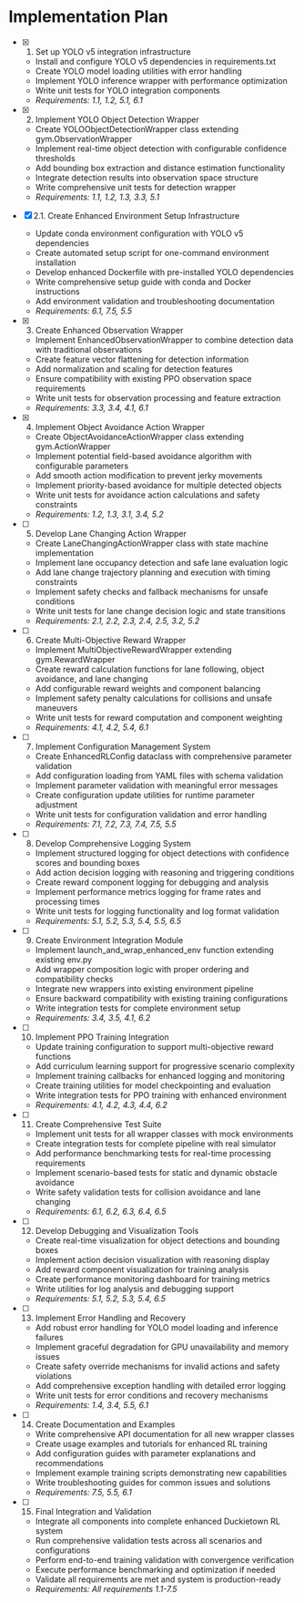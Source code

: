 # Implementation Plan

- [x] 1. Set up YOLO v5 integration infrastructure
  - Install and configure YOLO v5 dependencies in requirements.txt
  - Create YOLO model loading utilities with error handling
  - Implement YOLO inference wrapper with performance optimization
  - Write unit tests for YOLO integration components
  - _Requirements: 1.1, 1.2, 5.1, 6.1_

- [x] 2. Implement YOLO Object Detection Wrapper
  - Create YOLOObjectDetectionWrapper class extending gym.ObservationWrapper
  - Implement real-time object detection with configurable confidence thresholds
  - Add bounding box extraction and distance estimation functionality
  - Integrate detection results into observation space structure
  - Write comprehensive unit tests for detection wrapper
  - _Requirements: 1.1, 1.2, 1.3, 3.3, 5.1_

- [x] 2.1. Create Enhanced Environment Setup Infrastructure
  - Update conda environment configuration with YOLO v5 dependencies
  - Create automated setup script for one-command environment installation
  - Develop enhanced Dockerfile with pre-installed YOLO dependencies
  - Write comprehensive setup guide with conda and Docker instructions
  - Add environment validation and troubleshooting documentation
  - _Requirements: 6.1, 7.5, 5.5_

- [x] 3. Create Enhanced Observation Wrapper
  - Implement EnhancedObservationWrapper to combine detection data with traditional observations
  - Create feature vector flattening for detection information
  - Add normalization and scaling for detection features
  - Ensure compatibility with existing PPO observation space requirements
  - Write unit tests for observation processing and feature extraction
  - _Requirements: 3.3, 3.4, 4.1, 6.1_

- [x] 4. Implement Object Avoidance Action Wrapper
  - Create ObjectAvoidanceActionWrapper class extending gym.ActionWrapper
  - Implement potential field-based avoidance algorithm with configurable parameters
  - Add smooth action modification to prevent jerky movements
  - Implement priority-based avoidance for multiple detected objects
  - Write unit tests for avoidance action calculations and safety constraints
  - _Requirements: 1.2, 1.3, 3.1, 3.4, 5.2_

- [ ] 5. Develop Lane Changing Action Wrapper
  - Create LaneChangingActionWrapper class with state machine implementation
  - Implement lane occupancy detection and safe lane evaluation logic
  - Add lane change trajectory planning and execution with timing constraints
  - Implement safety checks and fallback mechanisms for unsafe conditions
  - Write unit tests for lane change decision logic and state transitions
  - _Requirements: 2.1, 2.2, 2.3, 2.4, 2.5, 3.2, 5.2_

- [ ] 6. Create Multi-Objective Reward Wrapper
  - Implement MultiObjectiveRewardWrapper extending gym.RewardWrapper
  - Create reward calculation functions for lane following, object avoidance, and lane changing
  - Add configurable reward weights and component balancing
  - Implement safety penalty calculations for collisions and unsafe maneuvers
  - Write unit tests for reward computation and component weighting
  - _Requirements: 4.1, 4.2, 5.4, 6.1_

- [ ] 7. Implement Configuration Management System
  - Create EnhancedRLConfig dataclass with comprehensive parameter validation
  - Add configuration loading from YAML files with schema validation
  - Implement parameter validation with meaningful error messages
  - Create configuration update utilities for runtime parameter adjustment
  - Write unit tests for configuration validation and error handling
  - _Requirements: 7.1, 7.2, 7.3, 7.4, 7.5, 5.5_

- [ ] 8. Develop Comprehensive Logging System
  - Implement structured logging for object detections with confidence scores and bounding boxes
  - Add action decision logging with reasoning and triggering conditions
  - Create reward component logging for debugging and analysis
  - Implement performance metrics logging for frame rates and processing times
  - Write unit tests for logging functionality and log format validation
  - _Requirements: 5.1, 5.2, 5.3, 5.4, 5.5, 6.5_

- [ ] 9. Create Environment Integration Module
  - Implement launch_and_wrap_enhanced_env function extending existing env.py
  - Add wrapper composition logic with proper ordering and compatibility checks
  - Integrate new wrappers into existing environment pipeline
  - Ensure backward compatibility with existing training configurations
  - Write integration tests for complete environment setup
  - _Requirements: 3.4, 3.5, 4.1, 6.2_

- [ ] 10. Implement PPO Training Integration
  - Update training configuration to support multi-objective reward functions
  - Add curriculum learning support for progressive scenario complexity
  - Implement training callbacks for enhanced logging and monitoring
  - Create training utilities for model checkpointing and evaluation
  - Write integration tests for PPO training with enhanced environment
  - _Requirements: 4.1, 4.2, 4.3, 4.4, 6.2_

- [ ] 11. Create Comprehensive Test Suite
  - Implement unit tests for all wrapper classes with mock environments
  - Create integration tests for complete pipeline with real simulator
  - Add performance benchmarking tests for real-time processing requirements
  - Implement scenario-based tests for static and dynamic obstacle avoidance
  - Write safety validation tests for collision avoidance and lane changing
  - _Requirements: 6.1, 6.2, 6.3, 6.4, 6.5_

- [ ] 12. Develop Debugging and Visualization Tools
  - Create real-time visualization for object detections and bounding boxes
  - Implement action decision visualization with reasoning display
  - Add reward component visualization for training analysis
  - Create performance monitoring dashboard for training metrics
  - Write utilities for log analysis and debugging support
  - _Requirements: 5.1, 5.2, 5.3, 5.4, 6.5_

- [ ] 13. Implement Error Handling and Recovery
  - Add robust error handling for YOLO model loading and inference failures
  - Implement graceful degradation for GPU unavailability and memory issues
  - Create safety override mechanisms for invalid actions and safety violations
  - Add comprehensive exception handling with detailed error logging
  - Write unit tests for error conditions and recovery mechanisms
  - _Requirements: 1.4, 3.4, 5.5, 6.1_

- [ ] 14. Create Documentation and Examples
  - Write comprehensive API documentation for all new wrapper classes
  - Create usage examples and tutorials for enhanced RL training
  - Add configuration guides with parameter explanations and recommendations
  - Implement example training scripts demonstrating new capabilities
  - Write troubleshooting guides for common issues and solutions
  - _Requirements: 7.5, 5.5, 6.1_

- [ ] 15. Final Integration and Validation
  - Integrate all components into complete enhanced Duckietown RL system
  - Run comprehensive validation tests across all scenarios and configurations
  - Perform end-to-end training validation with convergence verification
  - Execute performance benchmarking and optimization if needed
  - Validate all requirements are met and system is production-ready
  - _Requirements: All requirements 1.1-7.5_